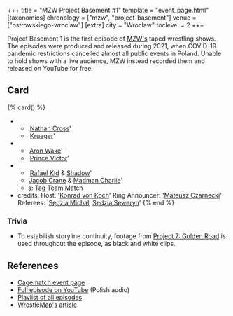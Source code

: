 +++
title = "MZW Project Basement #1"
template = "event_page.html"
[taxonomies]
chronology = ["mzw", "project-basement"]
venue = ["ostrowskiego-wroclaw"]
[extra]
city = "Wrocław"
toclevel = 2
+++

Project Basement 1 is the first episode of [MZW's](@/o/mzw.md) taped wrestling shows. The episodes were produced and released during 2021, when COVID-19 pandemic restrictions cancelled almost all public events in Poland. Unable to hold shows with a live audience, MZW instead recorded them and released on YouTube for free.

## Card

{% card() %}
- - '[Nathan Cross](@/w/gabriel-queen.md)'
  - '[Krueger](@/w/olgierd.md)'
- - '[Aron Wake](@/w/aron-wake.md)'
  - '[Prince Victor](@/w/vic-golden.md)'
- - '[Rafael Kid](@/w/rafael-kid.md) & [Shadow](@/w/shadow.md)'
  - '[Jacob Crane](@/w/jacob-crane.md) & [Madman Charlie](@/w/madman-charlie.md)'
  - s: Tag Team Match
- credits:
    Host: '[Konrad von Koch](@/w/konrad-von-koch.md)'
    Ring Announcer: '[Mateusz Czarnecki](@/w/mateusz-czarnecki.md)'
    Referees: '[Sędzia Michał](@/w/sedzia-michal.md), [Sędzia Seweryn](@/w/sedzia-seweryn.md)'
{% end %}

### Trivia

* To estabilish storyline continuity, footage from [Project 7: Golden Road](@/e/mzw/2020-01-18-mzw-project-7-golden-road.md) is used throughout the episode, as black and white clips.

## References

* [Cagematch event page](https://www.cagematch.net/?id=1&nr=322473)
* [Full episode on YouTube](https://www.youtube.com/watch?v=-5uQd-uYHtk) (Polish audio)
* [Playlist of all episodes](https://www.youtube.com/playlist?list=PL9jkhNR2Sx8gOYpibA7twIBHV7w3iyLB2)
* [WrestleMap's article](https://www.wrestlemap.com/news/Qefrgtjtj)
